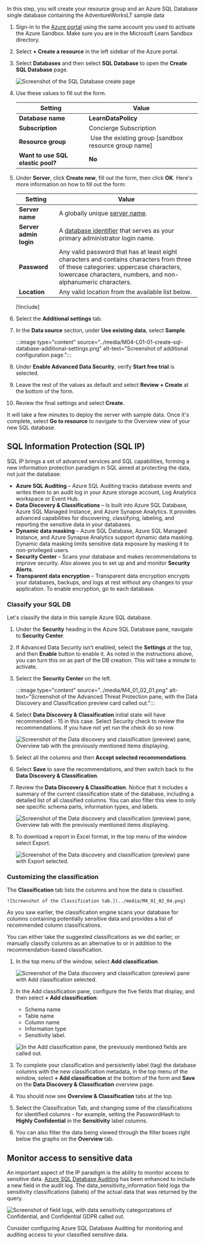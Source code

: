 
In this step, you will create your resource group and an Azure SQL Database single database containing the AdventureWorksLT sample data

1. Sign-in to the [Azure portal](https://portal.azure.com?azure-portal=true) using the same account you used to activate the Azure Sandbox. Make sure you are in the Microsoft Learn Sandbox directory.
1. Select **+ Create a resource** in the left sidebar of the Azure portal.
1. Select **Databases** and then select **SQL Database** to open the **Create SQL Database** page.

    ![Screenshot of the SQL Database create page](../media/M04-L01-01-create-database-1.png)

1. Use these values to fill out the form.

    | Setting      | Value |
    | ------------ | ----- |
    | **Database name** | **LearnDataPolicy** |
    | **Subscription** | Concierge Subscription |
    | **Resource group** |  Use the existing group <rgn>[sandbox resource group name]</rgn> |
    | **Want to use SQL elastic pool?** | **No** |

1. Under **Server**, click **Create new**, fill out the form, then click **OK**. Here's more information on how to fill out the form:

    | Setting      | Value |
    | ------------ | ----- |
    | **Server name** | A globally unique [server name](https://docs.microsoft.com/azure/architecture/best-practices/naming-conventions). |
    | **Server admin login** | A [database identifier](https://docs.microsoft.com/sql/relational-databases/databases/database-identifiers) that serves as your primary administrator login name. |
    | **Password** | Any valid password that has at least eight characters and contains characters from three of these categories: uppercase characters, lowercase characters, numbers, and non-alphanumeric characters. |
    | **Location** | Any valid location from the available list below. |

    [!include[](../../../includes/azure-sandbox-regions-first-mention-note-friendly.md)]

1. Select the **Additional settings** tab.
1. In the **Data source** section, under **Use existing data**, select **Sample**.


    :::image type="content" source="../media/M04-L01-01-create-sql-database-additional-settings.png" alt-text="Screenshot of additional configuration page.":::

1. Under **Enable Advanced Data Security**, verify **Start free trial** is selected.
1. Leave the rest of the values as default and select **Review + Create** at the bottom of the form.
1. Review the final settings and select **Create**.

It will take a few minutes to deploy the server with sample data. Once it's complete, select **Go to resource** to navigate to the Overview view of your new SQL database.

## SQL Information Protection (SQL IP)

SQL IP brings a set of advanced services and SQL capabilities, forming a new information protection paradigm in SQL aimed
at protecting the data, not just the database:

* **Azure SQL Auditing** – Azure SQL Auditing tracks database events and writes them to an audit log in your Azure storage account, Log Analytics workspace or Event Hub.
* **Data Discovery & Classifications** – Is built into Azure SQL Database, Azure SQL Managed Instance, and Azure Synapse Analytics. It provides advanced capabilities for discovering, classifying, labeling, and reporting the sensitive data in your databases.
* **Dynamic data masking** – Azure SQL Database, Azure SQL Managed Instance, and Azure Synapse Analytics support dynamic data masking. Dynamic data masking limits sensitive data exposure by masking it to non-privileged users.
* **Security Center** – Scans your database and makes recommendations to improve security. Also alowes you to set up and and monitor **Security Alerts**.
* **Transparent data encryption** – Transparent data encryption encrypts your databases, backups, and logs at rest without any changes to your application. To enable encryption, go to each database.

### Classify your SQL DB

Let's classify the data in this sample Azure SQL database.

1. Under the **Security** heading in the Azure SQL Database pane, navigate to **Security Center**.
1. If Advanced Data Security isn't enabled, select the **Settings** at the top, and then **Enable** button to enable it. As noted in the instructions above, you can turn this on as part of the DB creation. This will take a minute to activate.

1. Select the **Security Center** on the left.

    :::image type="content" source="../media/M4_01_02_01.png" alt-text="Screenshot of the Advanced Threat Protection pane, with the Data Discovery and Classification preview card called out.":::

1. Select **Data Discovery & Classification** initial state will have recommended - 15 in this case. Select Security check to review the recommendations.  If you have not yet run the check do so now.

    ‎![Screenshot of the Data discovery and classification (preview) pane, Overview tab with the previously mentioned items displaying.](../media/M4_01_02_02.png)

1. Select all the columns and then **Accept selected recommendations**.

1. Select **Save** to save the recommendations, and then switch back to the **Data Discovery & Classification**.

1. Review the **Data Discovery & Classification**. Notice that it includes a summary of the current classification state of the database, including a detailed list of all classified columns. You can also filter this view to only see specific schema parts, information types, and labels.

    ‎![Screenshot of the Data discovery and classification (preview) pane, Overview tab with the previously mentioned items displaying.](../media/M4_01_02_021.png)

1. To download a report in Excel format, in the top menu of the window select Export.

    ![Screenshot of the Data discovery and classification (preview) pane with Export selected.](../media/M4_01_02_03.png)

### Customizing the classification

The **Classification** tab lists the columns and how the data is classified.

    ![Screenshot of the Classification tab.](../media/M4_01_02_04.png)

As you saw earlier, the classification engine scans your database for columns containing potentially sensitive data and provides a list of recommended column classifications.

You can either take the suggested classifications as we did earlier, or manually classify columns as an alternative to or in addition to the recommendation-based classification.

1. In the top menu of the window, select **Add classification**.

    ![Screenshot of the Data discovery and classification (preview) pane with Add classification selected.](../media/M4_01_02_06.png)

1. In the Add classification pane, configure the five fields that display, and then select **+ Add classification**:
   * Schema name
   * Table name
   * Column name
   * Information type
   * Sensitivity label.

    ![In the Add classification pane, the previously mentioned fields are called out.](../media/M4_01_02_07.png)

1. To complete your classification and persistently label (tag) the database columns with the new classification metadata, in the top menu of the window, select **+ Add classification** at the bottom of the form and **Save** on the **Data Discovery & Classification** overview page.

1. You should now see **Overview  & Classification** tabs at the top.

1. Select the Classification Tab, and changing some of the classifications for identified columns - for example, setting the PasswordHash to **Highly Confidential** in the **Sensitivity** label columns.

1. You can also filter the data being viewed through the filter boxes right below the graphs on the **Overview** tab.

## Monitor access to sensitive data

An important aspect of the IP paradigm is the ability to monitor access to sensitive data. [Azure SQL Database Auditing](https://docs.microsoft.com/azure/sql-database/sql-database-auditing) has been enhanced to include a new field in the audit log. The data_sensitivity_information field logs the sensitivity classifications (labels) of the actual data that was returned by the query.

![Screenshot of field logs, with data sensitivity categorizations of Confidential, and Confidential GDPR called out.](../media/M4_01_02_08.png)

Consider configuring Azure SQL Database Auditing for monitoring and auditing access to your classified sensitive data.
